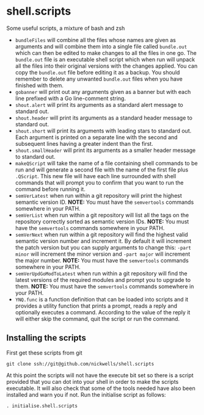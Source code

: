 # shell.scripts
Some useful scripts, a mixture of bash and zsh

* `bundleFiles` will combine all the files whose names are given as arguments
  and will combine them into a single file called `bundle.out` which can then
  be edited to make changes to all the files in one go. The `bundle.out` file
  is an executable shell script which when run will unpack all the files into
  their original versions with the changes applied. You can copy the
  `bundle.out` file before editing it as a backup. You should remember to
  delete any unwanted `bundle.out` files when you have finished with them.
* `gobanner` will print out any arguments given as a banner but with each
  line prefixed with a Go line-comment string.
* `shout.alert` will print its arguments as a standard alert message to
  standard out.
* `shout.header` will print its arguments as a standard header message to
  standard out.
* `shout.short` will print its arguments with leading stars to standard
  out. Each argument is printed on a separate line with the second and
  subsequent lines having a greater indent than the first.
* `shout.smallHeader` will print its arguments as a smaller header message to
  standard out.
* `makeQScript` will take the name of a file containing shell commands to be
  run and will generate a second file with the name of the first file plus
  `.QScript`. This new file will have each line surrounded with shell
  commands that will prompt you to confirm that you want to run the command
  before running it.
* `semVerLatest` when run within a git repository will print the highest
  semantic version ID. **NOTE:** You must have the `semvertools` commands
  somewhere in your PATH.
* `semVerList` when run within a git repository will list all the tags on the
  repository correctly sorted as semantic version IDs. **NOTE:** You must
  have the `semvertools` commands somewhere in your PATH.
* `semVerNext` when run within a git repository will find the highest valid
  semantic version number and increment it. By default it will increment the
  patch version but you can supply arguments to change this: `-part minor`
  will increment the minor version and `-part major` will increment the major
  number. **NOTE:** You must have the `semvertools` commands somewhere in
  your PATH.
* `semVerUpdGoModToLatest` when run within a git repository will find the
  latest versions of the required modules and prompt you to upgrade to
  them. **NOTE:** You must have the `semvertools` commands somewhere in your
  PATH.
* `YNQ.func` is a function definition that can be loaded into scripts and it
  provides a utility function that prints a prompt, reads a reply and
  optionally executes a command. According to the value of the reply it will
  either skip the command, quit the script or run the command.

## Installing the scripts
First get these scripts from git

`git clone ssh://git@github.com/nickwells/shell.scripts`

At this point the scripts will not have the execute bit set so there is a
script provided that you can dot into your shell in order to make the scripts
executable. It will also check that some of the tools needed have also been
installed and warn you if not. Run the initialise script as follows:

`. initialise.shell.scripts`
